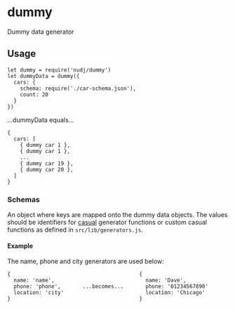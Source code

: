 # dummy
Dummy data generator

## Usage

```
let dummy = require('nudj/dummy')
let dummyData = dummy({
  cars: {
    schema: require('./car-schema.json'),
    count: 20
  }
})
```
...dummyData equals...
```
{
  cars: [
    { dummy car 1 },
    { dummy car 1 },
    ...
    { dummy car 19 },
    { dummy car 20 },
  ]
}
```

### Schemas

An object where keys are mapped onto the dummy data objects. The values should be identifiers for [casual](https://www.npmjs.com/package/casual) generator functions or custom casual functions as defined in `src/lib/generators.js`.

#### Example

The name, phone and city generators are used below:
```
{                                         {
  name: 'name',                             name: 'Dave',
  phone: 'phone',       ...becomes...       phone: '01234567890'
  location: 'city'                          location: 'Chicago'
}                                         }
```
